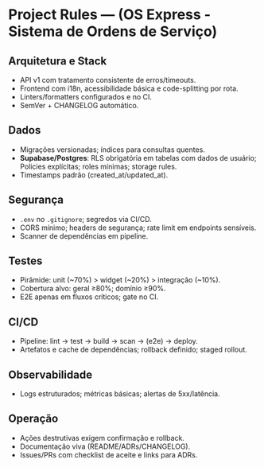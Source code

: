 # Project Rules — (OS Express - Sistema de Ordens de Serviço)

## Arquitetura e Stack
- API v1 com tratamento consistente de erros/timeouts.
- Frontend com i18n, acessibilidade básica e code-splitting por rota.
- Linters/formatters configurados e no CI.
- SemVer + CHANGELOG automático.

## Dados
- Migrações versionadas; índices para consultas quentes.
- **Supabase/Postgres**: RLS obrigatória em tabelas com dados de usuário; Policies explícitas; roles mínimas; storage rules.
- Timestamps padrão (created_at/updated_at).

## Segurança
- `.env` no `.gitignore`; segredos via CI/CD.
- CORS mínimo; headers de segurança; rate limit em endpoints sensíveis.
- Scanner de dependências em pipeline.

## Testes
- Pirâmide: unit (~70%) > widget (~20%) > integração (~10%).
- Cobertura alvo: geral ≥80%; domínio ≥90%.
- E2E apenas em fluxos críticos; gate no CI.

## CI/CD
- Pipeline: lint → test → build → scan → (e2e) → deploy.
- Artefatos e cache de dependências; rollback definido; staged rollout.

## Observabilidade
- Logs estruturados; métricas básicas; alertas de 5xx/latência.

## Operação
- Ações destrutivas exigem confirmação e rollback.
- Documentação viva (README/ADRs/CHANGELOG).
- Issues/PRs com checklist de aceite e links para ADRs.
